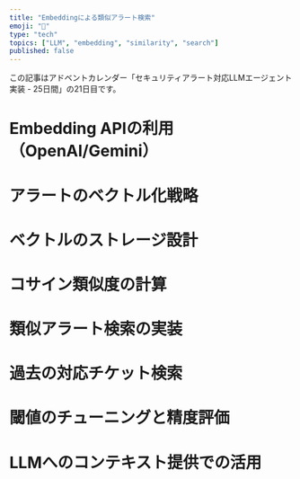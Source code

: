```yaml
---
title: "Embeddingによる類似アラート検索"
emoji: "🤖"
type: "tech"
topics: ["LLM", "embedding", "similarity", "search"]
published: false
---
```


この記事はアドベントカレンダー「セキュリティアラート対応LLMエージェント実装 - 25日間」の21日目です。

# Embedding APIの利用（OpenAI/Gemini）

# アラートのベクトル化戦略

# ベクトルのストレージ設計

# コサイン類似度の計算

# 類似アラート検索の実装

# 過去の対応チケット検索

# 閾値のチューニングと精度評価

# LLMへのコンテキスト提供での活用
